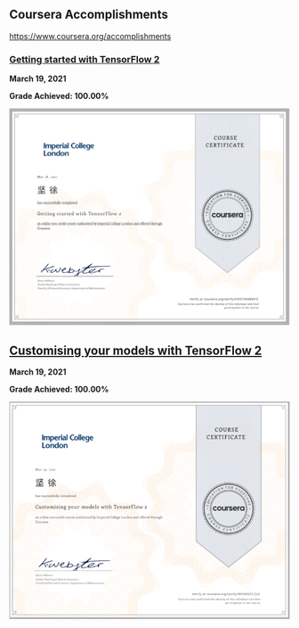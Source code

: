 ## Coursera Accomplishments

https://www.coursera.org/accomplishments

### [Getting started with TensorFlow 2](https://www.coursera.org/account/accomplishments/records/SVXX7XK4BMYZ)

**March 19, 2021**

**Grade Achieved: 100.00%**

![image-20210319121111451](images/image-20210319121111451.png)



## [Customising your models with TensorFlow 2](https://www.coursera.org/account/accomplishments/certificate/WP3R5LTS7JLX)

**March 19, 2021**

**Grade Achieved: 100.00%**

![image-20210319185952230](images/image-20210319185952230.png)